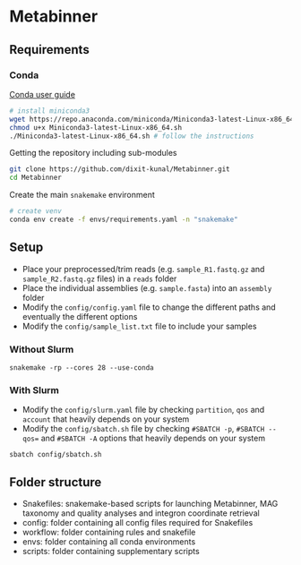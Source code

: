 # Metabinner

## Requirements

### Conda

[Conda user guide](https://docs.conda.io/projects/conda/en/latest/user-guide/index.html)

```bash
# install miniconda3
wget https://repo.anaconda.com/miniconda/Miniconda3-latest-Linux-x86_64.sh
chmod u+x Miniconda3-latest-Linux-x86_64.sh
./Miniconda3-latest-Linux-x86_64.sh # follow the instructions
```

Getting the repository including sub-modules
```bash
git clone https://github.com/dixit-kunal/Metabinner.git
cd Metabinner
```

Create the main `snakemake` environment

```bash
# create venv
conda env create -f envs/requirements.yaml -n "snakemake"
```

## Setup

* Place your preprocessed/trim reads (e.g. `sample_R1.fastq.gz` and `sample_R2.fastq.gz` files) in a `reads` folder
* Place the individual assemblies (e.g. `sample.fasta`) into an `assembly` folder
* Modify the `config/config.yaml` file to change the different paths and eventually the different options
* Modify the `config/sample_list.txt` file to include your samples

### Without Slurm

`snakemake -rp --cores 28 --use-conda`

### With Slurm

* Modify the `config/slurm.yaml` file by checking `partition`, `qos` and `account` that heavily depends on your system
* Modify the `config/sbatch.sh` file by checking `#SBATCH -p`, `#SBATCH --qos=` and `#SBATCH -A` options that heavily depends on your system

`sbatch config/sbatch.sh`


## Folder structure
- Snakefiles: snakemake-based scripts for launching Metabinner, MAG taxonomy and quality analyses and integron coordinate retrieval 
- config: folder containing all config files required for Snakefiles
- workflow: folder containing rules and snakefile
- envs: folder containing all conda environments
- scripts: folder containing supplementary scripts
